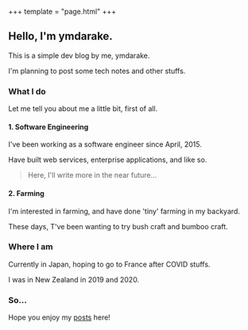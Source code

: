 +++
template = "page.html"
+++

## Hello, I'm ymdarake.

This is a simple dev blog by me, ymdarake.

I'm planning to post some tech notes and other stuffs.

### What I do

Let me tell you about me a little bit, first of all.

#### 1. Software Engineering

I've been working as a software engineer since April, 2015.

Have built web services, enterprise applications, and like so.

> Here, I'll write more in the near future...

#### 2. Farming

I'm interested in farming, and have done 'tiny' farming in my backyard.

These days, T've been wanting to try bush craft and bumboo craft.

### Where I am

Currently in Japan, hoping to go to France after COVID stuffs.

I was in New Zealand in 2019 and 2020. 

### So...

Hope you enjoy my [posts](/blog/) here!
